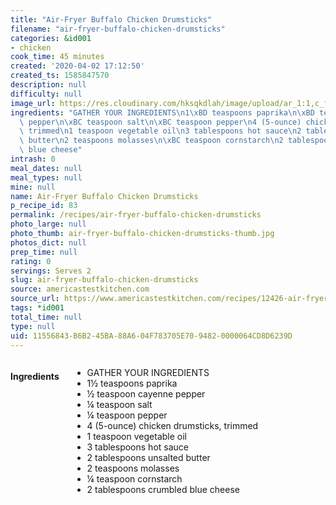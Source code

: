```yaml
---
title: "Air-Fryer Buffalo Chicken Drumsticks"
filename: "air-fryer-buffalo-chicken-drumsticks"
categories: &id001
- chicken
cook_time: 45 minutes
created: '2020-04-02 17:12:50'
created_ts: 1585847570
description: null
difficulty: null
image_url: https://res.cloudinary.com/hksqkdlah/image/upload/ar_1:1,c_fill,dpr_2.0,f_auto,fl_lossy.progressive.strip_profile,g_faces:auto,q_auto:low,w_344/SFS_BuffaloChickenDrumsticks_37_xmgjnt
ingredients: "GATHER YOUR INGREDIENTS\n1\xBD teaspoons paprika\n\xBD teaspoon cayenne\
  \ pepper\n\xBC teaspoon salt\n\xBC teaspoon pepper\n4 (5-ounce) chicken drumsticks,\
  \ trimmed\n1 teaspoon vegetable oil\n3 tablespoons hot sauce\n2 tablespoons unsalted\
  \ butter\n2 teaspoons molasses\n\xBC teaspoon cornstarch\n2 tablespoons crumbled\
  \ blue cheese"
intrash: 0
meal_dates: null
meal_types: null
mine: null
name: Air-Fryer Buffalo Chicken Drumsticks
p_recipe_id: 83
permalink: /recipes/air-fryer-buffalo-chicken-drumsticks
photo_large: null
photo_thumb: air-fryer-buffalo-chicken-drumsticks-thumb.jpg
photos_dict: null
prep_time: null
rating: 0
servings: Serves 2
slug: air-fryer-buffalo-chicken-drumsticks
source: americastestkitchen.com
source_url: https://www.americastestkitchen.com/recipes/12426-air-fryer-buffalo-chicken-drumsticks?incode=MCSBM00L0&ref=new_search_experience_2
tags: *id001
total_time: null
type: null
uid: 11556843-B6B2-45BA-88A6-04F783705E70-9482-0000064CD8D6239D
---
```

<div class="large-8 medium-7 columns" id="writeup">	</div><!-- #writeup -->
</div><!-- #row-one -->
<div class="row" id="row-two">	<div class="medium-4 small-5 columns" id="ingredients"><h4>Ingredients</h4><div class="box box-ingredients content"><ul>
<li>GATHER YOUR INGREDIENTS</li>
<li>1½ teaspoons paprika</li>
<li>½ teaspoon cayenne pepper</li>
<li>¼ teaspoon salt</li>
<li>¼ teaspoon pepper</li>
<li>4 (5-ounce) chicken drumsticks, trimmed</li>
<li>1 teaspoon vegetable oil</li>
<li>3 tablespoons hot sauce</li>
<li>2 tablespoons unsalted butter</li>
<li>2 teaspoons molasses</li>
<li>¼ teaspoon cornstarch</li>
<li>2 tablespoons crumbled blue cheese</li>
</ul>
</div>	</div>	<div class="medium-6 small-7 columns" id="directions">	</div>